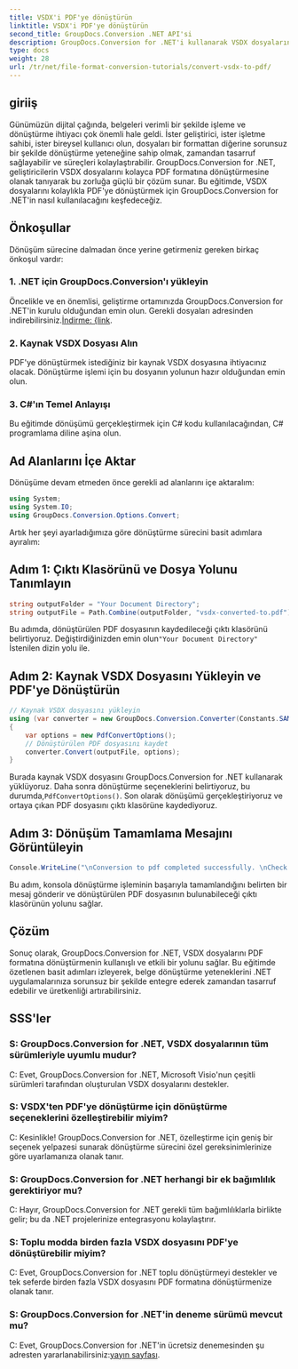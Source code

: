 ```yaml
---
title: VSDX'i PDF'ye dönüştürün
linktitle: VSDX'i PDF'ye dönüştürün
second_title: GroupDocs.Conversion .NET API'si
description: GroupDocs.Conversion for .NET'i kullanarak VSDX dosyalarını zahmetsizce PDF formatına nasıl dönüştüreceğinizi öğrenin. Verimliliğinizi artırın.
type: docs
weight: 28
url: /tr/net/file-format-conversion-tutorials/convert-vsdx-to-pdf/
---
```

## giriiş
Günümüzün dijital çağında, belgeleri verimli bir şekilde işleme ve dönüştürme ihtiyacı çok önemli hale geldi. İster geliştirici, ister işletme sahibi, ister bireysel kullanıcı olun, dosyaları bir formattan diğerine sorunsuz bir şekilde dönüştürme yeteneğine sahip olmak, zamandan tasarruf sağlayabilir ve süreçleri kolaylaştırabilir. GroupDocs.Conversion for .NET, geliştiricilerin VSDX dosyalarını kolayca PDF formatına dönüştürmesine olanak tanıyarak bu zorluğa güçlü bir çözüm sunar. Bu eğitimde, VSDX dosyalarını kolaylıkla PDF'ye dönüştürmek için GroupDocs.Conversion for .NET'in nasıl kullanılacağını keşfedeceğiz.
## Önkoşullar
Dönüşüm sürecine dalmadan önce yerine getirmeniz gereken birkaç önkoşul vardır:
### 1. .NET için GroupDocs.Conversion'ı yükleyin
 Öncelikle ve en önemlisi, geliştirme ortamınızda GroupDocs.Conversion for .NET'in kurulu olduğundan emin olun. Gerekli dosyaları adresinden indirebilirsiniz.[İndirme: {link](https://releases.groupdocs.com/conversion/net/).
### 2. Kaynak VSDX Dosyası Alın
PDF'ye dönüştürmek istediğiniz bir kaynak VSDX dosyasına ihtiyacınız olacak. Dönüştürme işlemi için bu dosyanın yolunun hazır olduğundan emin olun.
### 3. C#'ın Temel Anlayışı
Bu eğitimde dönüşümü gerçekleştirmek için C# kodu kullanılacağından, C# programlama diline aşina olun.

## Ad Alanlarını İçe Aktar
Dönüşüme devam etmeden önce gerekli ad alanlarını içe aktaralım:
```csharp
using System;
using System.IO;
using GroupDocs.Conversion.Options.Convert;
```

Artık her şeyi ayarladığımıza göre dönüştürme sürecini basit adımlara ayıralım:
## Adım 1: Çıktı Klasörünü ve Dosya Yolunu Tanımlayın
```csharp
string outputFolder = "Your Document Directory";
string outputFile = Path.Combine(outputFolder, "vsdx-converted-to.pdf");
```
 Bu adımda, dönüştürülen PDF dosyasının kaydedileceği çıktı klasörünü belirtiyoruz. Değiştirdiğinizden emin olun`"Your Document Directory"` İstenilen dizin yolu ile.
## Adım 2: Kaynak VSDX Dosyasını Yükleyin ve PDF'ye Dönüştürün
```csharp
// Kaynak VSDX dosyasını yükleyin
using (var converter = new GroupDocs.Conversion.Converter(Constants.SAMPLE_VSDX))
{
    var options = new PdfConvertOptions();
    // Dönüştürülen PDF dosyasını kaydet
    converter.Convert(outputFile, options);
}
```
 Burada kaynak VSDX dosyasını GroupDocs.Conversion for .NET kullanarak yüklüyoruz. Daha sonra dönüştürme seçeneklerini belirtiyoruz, bu durumda,`PdfConvertOptions()`. Son olarak dönüşümü gerçekleştiriyoruz ve ortaya çıkan PDF dosyasını çıktı klasörüne kaydediyoruz.
## Adım 3: Dönüşüm Tamamlama Mesajını Görüntüleyin
```csharp
Console.WriteLine("\nConversion to pdf completed successfully. \nCheck output in {0}", outputFolder);
```
Bu adım, konsola dönüştürme işleminin başarıyla tamamlandığını belirten bir mesaj gönderir ve dönüştürülen PDF dosyasının bulunabileceği çıktı klasörünün yolunu sağlar.

## Çözüm
Sonuç olarak, GroupDocs.Conversion for .NET, VSDX dosyalarını PDF formatına dönüştürmenin kullanışlı ve etkili bir yolunu sağlar. Bu eğitimde özetlenen basit adımları izleyerek, belge dönüştürme yeteneklerini .NET uygulamalarınıza sorunsuz bir şekilde entegre ederek zamandan tasarruf edebilir ve üretkenliği artırabilirsiniz.
## SSS'ler
### S: GroupDocs.Conversion for .NET, VSDX dosyalarının tüm sürümleriyle uyumlu mudur?
C: Evet, GroupDocs.Conversion for .NET, Microsoft Visio'nun çeşitli sürümleri tarafından oluşturulan VSDX dosyalarını destekler.
### S: VSDX'ten PDF'ye dönüştürme için dönüştürme seçeneklerini özelleştirebilir miyim?
C: Kesinlikle! GroupDocs.Conversion for .NET, özelleştirme için geniş bir seçenek yelpazesi sunarak dönüştürme sürecini özel gereksinimlerinize göre uyarlamanıza olanak tanır.
### S: GroupDocs.Conversion for .NET herhangi bir ek bağımlılık gerektiriyor mu?
C: Hayır, GroupDocs.Conversion for .NET gerekli tüm bağımlılıklarla birlikte gelir; bu da .NET projelerinize entegrasyonu kolaylaştırır.
### S: Toplu modda birden fazla VSDX dosyasını PDF'ye dönüştürebilir miyim?
C: Evet, GroupDocs.Conversion for .NET toplu dönüştürmeyi destekler ve tek seferde birden fazla VSDX dosyasını PDF formatına dönüştürmenize olanak tanır.
### S: GroupDocs.Conversion for .NET'in deneme sürümü mevcut mu?
 C: Evet, GroupDocs.Conversion for .NET'in ücretsiz denemesinden şu adresten yararlanabilirsiniz:[yayın sayfası](https://releases.groupdocs.com/).
